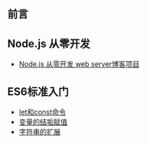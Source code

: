 ## 前言 

## Node.js 从零开发 

* [Node.js 从零开发 web server博客项目](node/index.md) 

## ES6标准入门

* [let和const命令](es6/let_and_const.md) 
* [变量的结垢赋值](es6/destructuring.md)
* [字符串的扩展](es6/string_extension.md)

